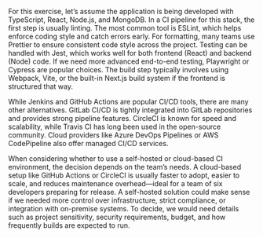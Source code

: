 For this exercise, let’s assume the application is being developed with TypeScript, React, Node.js, and MongoDB. In a CI pipeline for this stack, the first step is usually linting. The most common tool is ESLint, which helps enforce coding style and catch errors early. For formatting, many teams use Prettier to ensure consistent code style across the project. Testing can be handled with Jest, which works well for both frontend (React) and backend (Node) code. If we need more advanced end-to-end testing, Playwright or Cypress are popular choices. The build step typically involves using Webpack, Vite, or the built-in Next.js build system if the frontend is structured that way.

While Jenkins and GitHub Actions are popular CI/CD tools, there are many other alternatives. GitLab CI/CD is tightly integrated into GitLab repositories and provides strong pipeline features. CircleCI is known for speed and scalability, while Travis CI has long been used in the open-source community. Cloud providers like Azure DevOps Pipelines or AWS CodePipeline also offer managed CI/CD services.

When considering whether to use a self-hosted or cloud-based CI environment, the decision depends on the team’s needs. A cloud-based setup like GitHub Actions or CircleCI is usually faster to adopt, easier to scale, and reduces maintenance overhead—ideal for a team of six developers preparing for release. A self-hosted solution could make sense if we needed more control over infrastructure, strict compliance, or integration with on-premise systems. To decide, we would need details such as project sensitivity, security requirements, budget, and how frequently builds are expected to run.